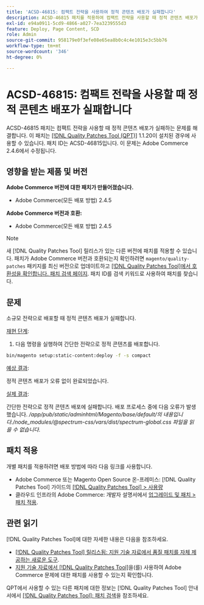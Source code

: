 ```yaml
---
title: 'ACSD-46815: 컴팩트 전략을 사용하여 정적 콘텐츠 배포가 실패합니다'
description: ACSD-46815 패치를 적용하여 컴팩트 전략을 사용할 때 정적 콘텐츠 배포가 실패하는 Adobe Commerce 문제를 해결합니다.
exl-id: e94a0911-5cd9-4866-a027-7ea3239555d3
feature: Deploy, Page Content, SCD
role: Admin
source-git-commit: 958179e0f3efe08e65ea8b0c4c4e1015e3c5bb76
workflow-type: tm+mt
source-wordcount: '346'
ht-degree: 0%

---
```


# ACSD-46815: 컴팩트 전략을 사용할 때 정적 콘텐츠 배포가 실패합니다

ACSD-46815 패치는 컴팩트 전략을 사용할 때 정적 콘텐츠 배포가 실패하는 문제를 해결합니다. 이 패치는 [[!DNL Quality Patches Tool (QPT)]](https://support.magento.com/hc/en-us/articles/360047139492) 1.1.20이 설치된 경우에 사용할 수 있습니다. 패치 ID는 ACSD-46815입니다. 이 문제는 Adobe Commerce 2.4.6에서 수정됩니다.

## 영향을 받는 제품 및 버전

**Adobe Commerce 버전에 대한 패치가 만들어졌습니다.**

* Adobe Commerce(모든 배포 방법) 2.4.5

**Adobe Commerce 버전과 호환:**

* Adobe Commerce(모든 배포 방법) 2.4.5

>[!NOTE]
>
>새 [!DNL Quality Patches Tool] 릴리스가 있는 다른 버전에 패치를 적용할 수 있습니다. 패치가 Adobe Commerce 버전과 호환되는지 확인하려면 `magento/quality-patches` 패키지를 최신 버전으로 업데이트하고 [[!DNL Quality Patches Tool]에서 호환성을 확인합니다. 패치 검색 페이지](https://experienceleague.adobe.com/tools/commerce-quality-patches/index.html). 패치 ID를 검색 키워드로 사용하여 패치를 찾습니다.

## 문제

소규모 전략으로 배포할 때 정적 콘텐츠 배포가 실패합니다.

<u>재현 단계</u>:

1. 다음 명령을 실행하여 간단한 전략으로 정적 콘텐츠를 배포합니다.

```bash
bin/magento setup:static-content:deploy -f -s compact
```

<u>예상 결과</u>:

정적 콘텐츠 배포가 오류 없이 완료되었습니다.

<u>실제 결과</u>:

간단한 전략으로 정적 콘텐츠 배포에 실패합니다. 배포 프로세스 중에 다음 오류가 발생했습니다. */app/pub/static/adminhtml/Magento/base/default/의 내용입니다./node_modules/@spectrum-css/vars/dist/spectrum-global.css 파일을 읽을 수 없습니다.*

## 패치 적용

개별 패치를 적용하려면 배포 방법에 따라 다음 링크를 사용합니다.

* Adobe Commerce 또는 Magento Open Source 온-프레미스: [!DNL Quality Patches Tool] 가이드의 [[!DNL Quality Patches Tool] > 사용량](https://experienceleague.adobe.com/docs/commerce-operations/tools/quality-patches-tool/usage.html)
* 클라우드 인프라의 Adobe Commerce: 개발자 설명서에서 [업그레이드 및 패치 > 패치 적용](https://experienceleague.adobe.com/docs/commerce-cloud-service/user-guide/develop/upgrade/apply-patches.html).

## 관련 읽기

[!DNL Quality Patches Tool]에 대한 자세한 내용은 다음을 참조하세요.

* [[!DNL Quality Patches Tool] 릴리스됨: 지원 기술 자료에서 품질 패치를 자체 제공하는 새로운 도구](/help/announcements/adobe-commerce-announcements/magento-quality-patches-released-new-tool-to-self-serve-quality-patches.md).
* [지원 기술 자료에서  [!DNL Quality Patches Tool]](/help/support-tools/patches-available-in-qpt-tool/check-patch-for-magento-issue-with-magento-quality-patches.md)을(를) 사용하여 Adobe Commerce 문제에 대한 패치를 사용할 수 있는지 확인합니다.

QPT에서 사용할 수 있는 다른 패치에 대한 정보는 [!DNL Quality Patches Tool] 안내서에서 [[!DNL Quality Patches Tool]: 패치 검색](https://experienceleague.adobe.com/tools/commerce-quality-patches/index.html)을 참조하세요.
